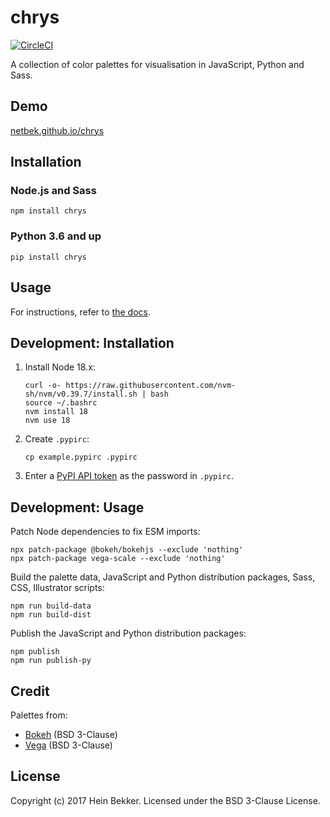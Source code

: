 # chrys

[![CircleCI](https://circleci.com/gh/netbek/chrys.svg?style=svg)](https://circleci.com/gh/netbek/chrys)

A collection of color palettes for visualisation in JavaScript, Python and Sass.

## Demo

[netbek.github.io/chrys](https://netbek.github.io/chrys#colour-schemes)

## Installation

### Node.js and Sass

```shell
npm install chrys
```

### Python 3.6 and up

```shell
pip install chrys
```

## Usage

For instructions, refer to [the docs](https://netbek.github.io/chrys#usage).

## Development: Installation

1. Install Node 18.x:

    ```shell
    curl -o- https://raw.githubusercontent.com/nvm-sh/nvm/v0.39.7/install.sh | bash
    source ~/.bashrc
    nvm install 18
    nvm use 18
    ```

2. Create `.pypirc`:

    ```shell
    cp example.pypirc .pypirc
    ```

3. Enter a [PyPI API token](https://pypi.org/manage/account/#api-tokens) as the password in `.pypirc`.

## Development: Usage

Patch Node dependencies to fix ESM imports:

```shell
npx patch-package @bokeh/bokehjs --exclude 'nothing'
npx patch-package vega-scale --exclude 'nothing'
```

Build the palette data, JavaScript and Python distribution packages, Sass, CSS, Illustrator scripts:

```shell
npm run build-data
npm run build-dist
```

Publish the JavaScript and Python distribution packages:

```shell
npm publish
npm run publish-py
```

## Credit

Palettes from:

* [Bokeh](https://github.com/bokeh/bokeh) (BSD 3-Clause)
* [Vega](https://github.com/vega/vega) (BSD 3-Clause)

## License

Copyright (c) 2017 Hein Bekker. Licensed under the BSD 3-Clause License.
